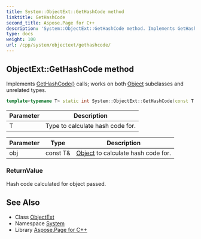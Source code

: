 ```yaml
---
title: System::ObjectExt::GetHashCode method
linktitle: GetHashCode
second_title: Aspose.Page for C++
description: 'System::ObjectExt::GetHashCode method. Implements GetHashCode() calls; works on both Object subclasses and unrelated types in C++.'
type: docs
weight: 100
url: /cpp/system/objectext/gethashcode/
---
```

## ObjectExt::GetHashCode method


Implements [GetHashCode()](./) calls; works on both [Object](../../object/) subclasses and unrelated types.

```cpp
template<typename T> static int System::ObjectExt::GetHashCode(const T &obj)
```


| Parameter | Description |
| --- | --- |
| T | Type to calculate hash code for. |

| Parameter | Type | Description |
| --- | --- | --- |
| obj | const T\& | [Object](../../object/) to calculate hash code for. |

### ReturnValue

Hash code calculated for object passed.

## See Also

* Class [ObjectExt](../)
* Namespace [System](../../)
* Library [Aspose.Page for C++](../../../)
